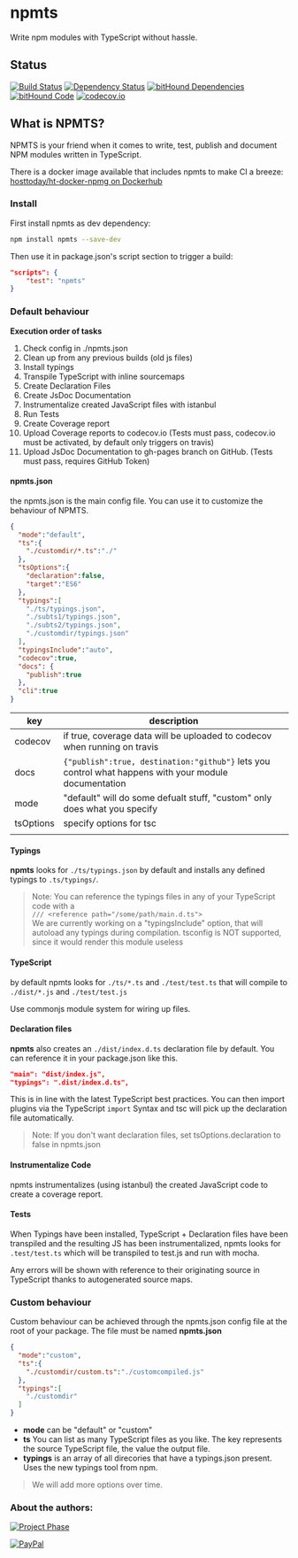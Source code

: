 # npmts
Write npm modules with TypeScript without hassle.

## Status
[![Build Status](https://travis-ci.org/pushrocks/npmts.svg?branch=master)](https://travis-ci.org/pushrocks/npmts)
[![Dependency Status](https://david-dm.org/pushrocks/npmts.svg)](https://david-dm.org/pushrocks/npmts)
[![bitHound Dependencies](https://www.bithound.io/github/pushrocks/npmts/badges/dependencies.svg)](https://www.bithound.io/github/pushrocks/npmts/master/dependencies/npm)
[![bitHound Code](https://www.bithound.io/github/pushrocks/npmts/badges/code.svg)](https://www.bithound.io/github/pushrocks/npmts)
[![codecov.io](https://codecov.io/github/pushrocks/npmts/coverage.svg?branch=master)](https://codecov.io/github/pushrocks/npmts?branch=master)

## What is NPMTS?
NPMTS is your friend when it comes to write, test, publish and document NPM modules written in TypeScript.

There is a docker image available that includes npmts to make CI a breeze:  
[hosttoday/ht-docker-npmg on Dockerhub](https://hub.docker.com/r/hosttoday/ht-docker-npmg/)

### Install
First install npmts as dev dependency:

```sh
npm install npmts --save-dev
```

Then use it in package.json's script section to trigger a build:

```json
"scripts": {
    "test": "npmts"
}
```

### Default behaviour

**Execution order of tasks**

1. Check config in ./npmts.json
1. Clean up from any previous builds (old js files)
1. Install typings
1. Transpile TypeScript with inline sourcemaps
1. Create Declaration Files
1. Create JsDoc Documentation
1. Instrumentalize created JavaScript files with istanbul
1. Run Tests
1. Create Coverage report
1. Upload Coverage reports to codecov.io (Tests must pass, codecov.io must be activated, by default only triggers on travis)
1. Upload JsDoc Documentation to gh-pages branch on GitHub. (Tests must pass, requires GitHub Token)

#### npmts.json
the npmts.json is the main config file. You can use it to customize the behaviour of NPMTS.

```json
{
  "mode":"default",
  "ts":{
    "./customdir/*.ts":"./"
  },
  "tsOptions":{
    "declaration":false,
    "target":"ES6"
  },
  "typings":[
    "./ts/typings.json",
    "./subts1/typings.json",
    "./subts2/typings.json",
    "./customdir/typings.json"
  ],
  "typingsInclude":"auto",
  "codecov":true,
  "docs": {
    "publish":true
  },
  "cli":true
}
```

| key | description |
| --- | --- |
| codecov | if true, coverage data will be uploaded to codecov when running on travis |
| docs | `{"publish":true, destination:"github"}` lets you control what happens with your module documentation |
| mode | "default" will do some defualt stuff, "custom" only does what you specify |
| tsOptions | specify options for tsc |
|  |  |

#### Typings
**npmts** looks for `./ts/typings.json` by default and installs any defined typings to `.ts/typings/`.

> Note: You can reference the typings files in any of your TypeScript code with a  
`/// <reference path="/some/path/main.d.ts">`  
We are currently working on a "typingsInclude" option, that will autoload any typings during compilation.
tsconfig is NOT supported, since it would render this module useless

#### TypeScript
by default npmts looks for `./ts/*.ts` and `./test/test.ts` that will compile to
`./dist/*.js` and `./test/test.js`

Use commonjs module system for wiring up files.

#### Declaration files
**npmts** also creates an `./dist/index.d.ts` declaration file by default.
You can reference it in your package.json like this.

```json
"main": "dist/index.js",
"typings": ".dist/index.d.ts",
```

This is in line with the latest TypeScript best practices.
You can then import plugins via the TypeScript `import` Syntax
and tsc will pick up the declaration file automatically.

> Note: If you don't want declaration files, set tsOptions.declaration to false in npmts.json

#### Instrumentalize Code
npmts instrumentalizes (using istanbul) the created JavaScript code to create a coverage report.

#### Tests
When Typings have been installed, TypeScript + Declaration files have been transpiled and the resulting JS has been instrumentalized,
npmts looks for `.test/test.ts` which will be transpiled to test.js and run with mocha. 

Any errors will be shown with reference to their originating source in TypeScript
thanks to autogenerated source maps.


### Custom behaviour
Custom behaviour can be achieved through the npmts.json config file at the root of your package.
The file must be named **npmts.json**

```json
{
  "mode":"custom",
  "ts":{
    "./customdir/custom.ts":"./customcompiled.js"
  },
  "typings":[
    "./customdir"
  ]
}
```

* **mode** can be "default" or "custom"
* **ts** You can list as many TypeScript files as you like. The key represents the source TypeScript file, the value the output file.
* **typings** is an array of all direcories that have a typings.json present. Uses the new typings tool from npm.

> We will add more options over time.

### About the authors:
[![Project Phase](https://mediaserve.lossless.digital/lossless.com/img/createdby_github.svg)](https://lossless.com/)

[![PayPal](https://img.shields.io/badge/Support%20us-PayPal-blue.svg)](https://paypal.me/lossless)